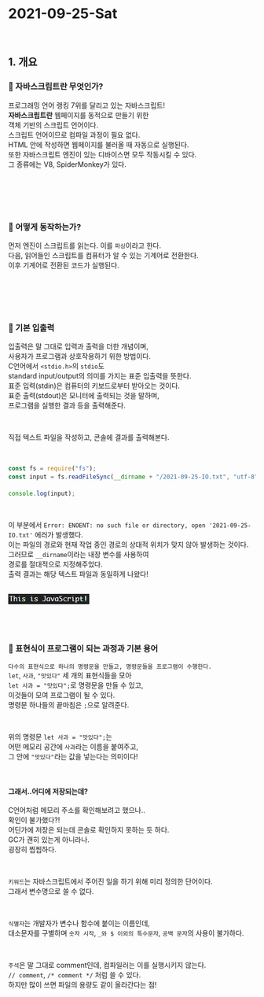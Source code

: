 # 2021-09-25-Sat

<br/>

## 1. 개요

### 🖤 자바스크립트란 무엇인가?

프로그래밍 언어 랭킹 7위를 달리고 있는 자바스크립트!  
**자바스크립트란** 웹페이지를 동적으로 만들기 위한  
객체 기반의 스크립트 언어이다.  
스크립트 언어이므로 컴파일 과정이 필요 없다.  
HTML 안에 작성하면 웹페이지를 불러올 때 자동으로 실행된다.  
또한 자바스크립트 엔진이 있는 디바이스면 모두 작동시킬 수 있다.  
그 종류에는 V8, SpiderMonkey가 있다.

<br/>
<br/>
<br/>
<br/>

### 💜 어떻게 동작하는가?

먼저 엔진이 스크립트를 읽는다. 이를 `파싱`이라고 한다.  
다음, 읽어들인 스크립트를 컴퓨터가 알 수 있는 기계어로 전환한다.  
이후 기계어로 전환된 코드가 실행된다.

<br/>
<br/>
<br/>
<br/>

### 💙 기본 입출력

입출력은 말 그대로 입력과 출력을 더한 개념이며,  
사용자가 프로그램과 상호작용하기 위한 방법이다.  
C언어에서 `<stdio.h>`의 `stdio`도  
standard input/output의 의미를 가지는 표준 입출력을 뜻한다.  
표준 입력(stdin)은 컴퓨터의 키보드로부터 받아오는 것이다.  
표준 출력(stdout)은 모니터에 출력되는 것을 말하며,  
프로그램을 실행한 결과 등을 출력해준다.

<br/>

직접 텍스트 파일을 작성하고, 콘솔에 결과를 출력해본다.

<br/>

```js
const fs = require("fs");
const input = fs.readFileSync(__dirname + "/2021-09-25-IO.txt", "utf-8");

console.log(input);
```

<br/>

이 부분에서 `Error: ENOENT: no such file or directory, open '2021-09-25-IO.txt'` 에러가 발생했다.  
이는 파일의 경로와 현재 작업 중인 경로의 상대적 위치가 맞지 않아 발생하는 것이다.  
그러므로 `__dirname`이라는 내장 변수를 사용하여  
경로를 절대적으로 지정해주었다.  
출력 결과는 해당 텍스트 파일과 동일하게 나왔다!

<br/>

<img src="../images/2021-09-25-IO.png">

<br/>
<br/>
<br/>
<br/>

### 💚 표현식이 프로그램이 되는 과정과 기본 용어

`다수의 표현식으로 하나의 명령문을 만들고, 명령문들을 프로그램이 수행한다.`  
`let`, `사과`, `"맛있다"` 세 개의 표현식들을 모아  
`let 사과 = "맛있다";`로 명령문을 만들 수 있고,  
이것들이 모여 프로그램이 될 수 있다.  
명령문 하나들의 끝마침은 `;`으로 알려준다.

<br/>

위의 명령문 `let 사과 = "맛있다";`는  
어떤 메모리 공간에 `사과`라는 이름을 붙여주고,  
그 안에 `"맛있다"`라는 값을 넣는다는 의미이다!

<br/>

#### 그래서..어디에 저장되는데?

C언어처럼 메모리 주소를 확인해보려고 했으나..  
확인이 불가했다?!  
어딘가에 저장은 되는데 콘솔로 확인하지 못하는 듯 하다.  
GC가 괜히 있는게 아니라나.  
굉장히 찝찝하다.

<br/>

`키워드`는 자바스크립트에서 주어진 일을 하기 위해 미리 정의한 단어이다.  
그래서 변수명으로 쓸 수 없다.

<br/>

`식별자`는 개발자가 변수나 함수에 붙이는 이름인데,  
대소문자를 구별하며 `숫자 시작`, `_와 $ 이외의 특수문자`, `공백 문자`의 사용이 불가하다.

<br/>

`주석`은 말 그대로 comment인데, 컴파일러는 이를 실행시키지 않는다.  
`// comment`, `/* comment */` 처럼 쓸 수 있다.  
하지만 많이 쓰면 파일의 용량도 같이 올라간다는 점!

<br/>
<br/>
<br/>
